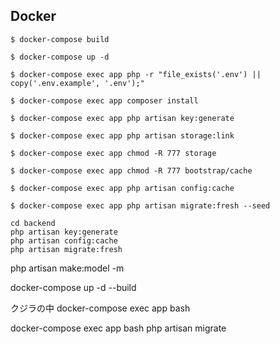 ## Docker

```
$ docker-compose build

$ docker-compose up -d

$ docker-compose exec app php -r "file_exists('.env') || copy('.env.example', '.env');"

$ docker-compose exec app composer install

$ docker-compose exec app php artisan key:generate

$ docker-compose exec app php artisan storage:link

$ docker-compose exec app chmod -R 777 storage

$ docker-compose exec app chmod -R 777 bootstrap/cache

$ docker-compose exec app php artisan config:cache

$ docker-compose exec app php artisan migrate:fresh --seed
```

```
cd backend
php artisan key:generate
php artisan config:cache
php artisan migrate:fresh
```

php artisan make:model -m

docker-compose up -d --build

クジラの中
docker-compose exec app bash

docker-compose exec app bash
php artisan migrate
